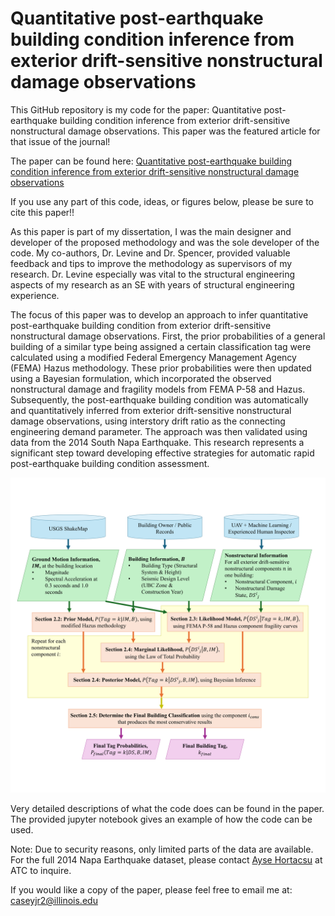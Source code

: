 # Quantitative post-earthquake building condition inference from exterior drift-sensitive nonstructural damage observations

This GitHub repository is my code for the paper: Quantitative post-earthquake building condition inference from exterior drift-sensitive nonstructural damage observations. This paper was the featured article for that issue of the journal!

The paper can be found here: [Quantitative post-earthquake building condition inference from exterior drift-sensitive nonstructural damage observations](https://www.sciencedirect.com/science/article/pii/S0141029625007394)

If you use any part of this code, ideas, or figures below, please be sure to cite this paper!!

As this paper is part of my dissertation, I was the main designer and developer of the proposed methodology and was the sole developer of the code. My co-authors, Dr. Levine and Dr. Spencer, provided valuable feedback and tips to improve the methodology as supervisors of my research. Dr. Levine especially was vital to the structural engineering aspects of my research as an SE with years of structural engineering experience.

The focus of this paper was to develop an approach to infer quantitative post-earthquake building condition from exterior drift-sensitive nonstructural damage observations. First, the prior probabilities of a general building of a similar type being assigned a certain classification tag were calculated using a modified Federal Emergency Management Agency (FEMA) Hazus methodology. These prior probabilities were then updated using a Bayesian formulation, which incorporated the observed nonstructural damage and fragility models from FEMA P-58 and Hazus. Subsequently, the post-earthquake building condition was automatically and quantitatively inferred from exterior drift-sensitive nonstructural damage observations, using interstory drift ratio as the connecting engineering demand parameter. The approach was then validated using data from the 2014 South Napa Earthquake. This research represents a significant step toward developing effective strategies for automatic rapid post-earthquake building condition assessment.

<img src="readme_imgs/method_flowchart.png" alt="overall methodology flowchart" width="600"/>

Very detailed descriptions of what the code does can be found in the paper. The provided jupyter notebook gives an example of how the code can be used.

Note: Due to security reasons, only limited parts of the data are available. For the full 2014 Napa Earthquake dataset, please contact [Ayse Hortacsu](https://www.atcouncil.org/about-atc/employee-bios) at ATC to inquire.

If you would like a copy of the paper, please feel free to email me at: caseyjr2@illinois.edu
